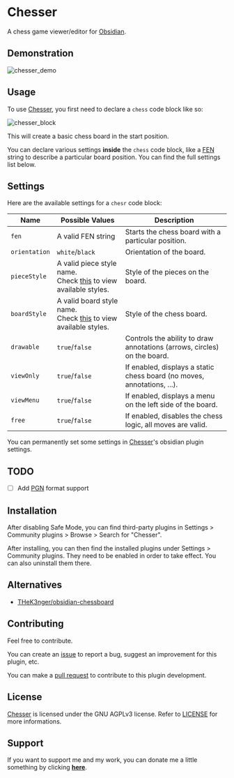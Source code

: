 # Chesser

A chess game viewer/editor for [Obsidian](https://obsidian.md/).

## Demonstration

![chesser_demo](https://raw.githubusercontent.com/SilentVoid13/Chesser/master/imgs/chesser_demo.gif)

## Usage

To use [Chesser](https://github.com/SilentVoid13/Chesser), you first need to declare a `chess` code block like so:

![chesser_block](imgs/chesser_block.png)

This will create a basic chess board in the start position.

You can declare various settings **inside** the `chess` code block, like a [FEN](https://en.wikipedia.org/wiki/Forsyth%E2%80%93Edwards_Notation) string to describe a particular board position. You can find the full settings list below.

## Settings

Here are the available settings for a `chesr` code block:

| Name          | Possible Values                                              | Description                                                  |
| ------------- | ------------------------------------------------------------ | ------------------------------------------------------------ |
| `fen`         | A valid FEN string                                           | Starts the chess board with a particular position.           |
| `orientation` | `white`/`black`                                              | Orientation of the board.                                    |
| `pieceStyle`  | A valid piece style name.<br />Check [this](https://github.com/SilentVoid13/Chesser/tree/master/assets/piece-css) to view available styles. | Style of the pieces on the board.                            |
| `boardStyle`  | A valid board style name.<br />Check [this](https://github.com/SilentVoid13/Chesser/tree/master/assets/board-css) to view available styles. | Style of the chess board.                                    |
| `drawable`    | `true`/`false`                                               | Controls the ability to draw annotations (arrows, circles) on the board. |
| `viewOnly`    | `true`/`false`                                               | If enabled, displays a static chess board (no moves, annotations, ...). |
|  `viewMenu`   | `true`/`false`                                               | If enabled, displays a menu on the left side of the board.     |
| `free`        | `true`/`false`                                               | If enabled, disables the chess logic, all moves are valid.   |

You can permanently set some settings in [Chesser](https://github.com/SilentVoid13/Chesser)'s obsidian plugin settings.

## TODO

- [ ] Add [PGN](https://en.wikipedia.org/wiki/Portable_Game_Notation) format support

## Installation

After disabling Safe Mode, you can find third-party plugins in Settings > Community plugins > Browse > Search for "Chesser".

After installing, you can then find the installed plugins under Settings > Community plugins. They need to be enabled in order to take effect. You can also uninstall them there.

## Alternatives

- [THeK3nger/obsidian-chessboard](https://github.com/THeK3nger/obsidian-chessboard)

## Contributing

Feel free to contribute.

You can create an [issue](https://github.com/SilentVoid13/Chesser/issues) to report a bug, suggest an improvement for this plugin, etc.

You can make a [pull request](https://github.com/SilentVoid13/Chesser/pulls) to contribute to this plugin development.

## License

[Chesser](https://github.com/SilentVoid13/Chesser) is licensed under the GNU AGPLv3 license. Refer to [LICENSE](https://github.com/SilentVoid13/Chesser/blob/master/LICENSE.TXT) for more informations.

## Support

If you want to support me and my work, you can donate me a little something by clicking [**here**](https://www.paypal.com/donate?hosted_button_id=U2SRGAFYXT32Q).
